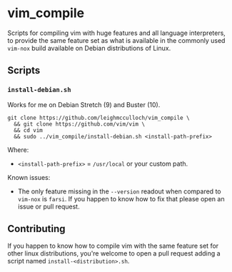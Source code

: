 # vim_compile
Scripts for compiling vim with huge features and all language interpreters, to
provide the same feature set as what is available in the commonly used
`vim-nox` build available on Debian distributions of Linux.

## Scripts

### `install-debian.sh`

Works for me on Debian Stretch (9) and Buster (10).

```
git clone https://github.com/leighmcculloch/vim_compile \
  && git clone https://github.com/vim/vim \
  && cd vim
  && sudo ../vim_compile/install-debian.sh <install-path-prefix>
```

Where:

- `<install-path-prefix>` = `/usr/local` or your custom path.

Known issues:

- The only feature missing in the `--version` readout when compared to `vim-nox`
is `farsi`. If you happen to know how to fix that please open an issue or pull
request.

## Contributing

If you happen to know how to compile vim with the same feature set for other
linux distributions, you're welcome to open a pull request adding a script
named `install-<distribution>.sh`.
